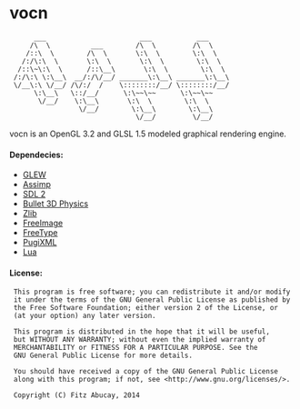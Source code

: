 # vocn

```
      ___                       ___           ___     
     /\  \          ___        /\  \         /\  \    
    /::\  \        /\  \       \:\  \        \:\  \   
   /:/\:\  \       \:\  \       \:\  \        \:\  \  
  /::\~\:\  \      /::\__\       \:\  \        \:\  \ 
 /:/\:\ \:\__\  __/:/\/__/ _______\:\__\ _______\:\__\
 \/__\:\ \/__/ /\/:/  /    \::::::::/__/ \::::::::/__/
      \:\__\   \::/__/      \:\~~\~~      \:\~~\~~    
       \/__/    \:\__\       \:\  \        \:\  \     
                 \/__/        \:\__\        \:\__\    
                               \/__/         \/__/    
```

vocn is an OpenGL 3.2 and GLSL 1.5 modeled graphical rendering engine.

#### Dependecies:

+ [GLEW][0]
+ [Assimp][1]
+ [SDL 2][2]
+ [Bullet 3D Physics][3]
+ [Zlib][4]
+ [FreeImage][5]
+ [FreeType][6]
+ [PugiXML][7]
+ [Lua][8]


#### License:

```
 This program is free software; you can redistribute it and/or modify
 it under the terms of the GNU General Public License as published by
 the Free Software Foundation; either version 2 of the License, or
 (at your option) any later version.

 This program is distributed in the hope that it will be useful,
 but WITHOUT ANY WARRANTY; without even the implied warranty of
 MERCHANTABILITY or FITNESS FOR A PARTICULAR PURPOSE. See the
 GNU General Public License for more details.

 You should have received a copy of the GNU General Public License
 along with this program; if not, see <http://www.gnu.org/licenses/>.

 Copyright (C) Fitz Abucay, 2014
```

[0]: http://glew.sourceforge.net/
[1]: http://assimp.sourceforge.net/
[2]: http://www.libsdl.org/
[3]: http://bulletphysics.org/wordpress/
[4]: http://www.zlib.net/
[5]: http://freeimage.sourceforge.net/
[6]: http://www.freetype.org/
[7]: http://pugixml.org/
[8]: http://www.lua.org/

